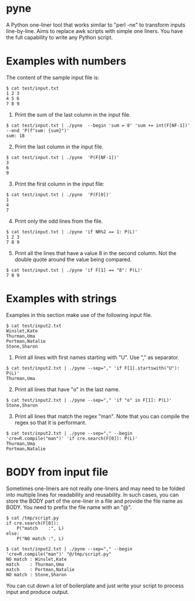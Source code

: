 # pyne
A Python one-liner tool that works similar to "perl -ne" to transform inputs line-by-line. Aims to replace awk scripts with simple one liners. You have the full capability to write any Python script.

# Examples with numbers

The content of the sample input file is:

```
$ cat test/input.txt
1 2 3
4 5 6
7 8 9
```

1. Print the sum of the last column in the input file. 

```
$ cat test/input.txt | ./pyne  --begin 'sum = 0' 'sum += int(F[NF-1])' --end 'P(f"sum: {sum}")'
sum: 18
```

2. Print the last column in the input file.

```
$ cat test/input.txt | ./pyne  'P(F[NF-1])'
3
6
9
```

3. Print the first column in the input file:

```
$ cat test/input.txt | ./pyne  'P(F[0])'
1
4
7
```

4. Print only the odd lines from the file.

```
$ cat test/input.txt | ./pyne 'if NR%2 == 1: P(L)'
1 2 3
7 8 9
```

5. Print all the lines that have a value 8 in the second column. Not the double quote around the
   value being compared.

```
$ cat test/input.txt | ./pyne 'if F[1] == "8": P(L)'
7 8 9
```

# Examples with strings

Examples in this section make use of the following input file.

```
$ cat test/input2.txt
Winslet,Kate
Thurman,Uma
Portman,Natalie
Stone,Sharon
```

1. Print all lines with first names starting with "U". Use "," as separator.

```
$ cat test/input2.txt | ./pyne --sep="," 'if F[1].startswith("U"): P(L)'
Thurman,Uma
```


2. Print all lines that have "o" in the last name.

```
$ cat test/input2.txt | ./pyne --sep="," 'if "o" in F[1]: P(L)'
Stone,Sharon
```

3. Print all lines that match the regex "man". Note that you can compile the regex so that it is
   performant.

```
$ cat test/input2.txt | ./pyne --sep="," --begin 'cre=R.compile("man")' 'if cre.search(F[0]): P(L)'
Thurman,Uma
Portman,Natalie
```

# BODY from input file
Sometimes one-liners are not really one-liners and may need to be folded into multiple lines for
readability and reusability. In such cases, you can store the BODY part of the one-liner in a file
and provide the file name as BODY. You need to prefix the file name with an "@".

```
$ cat /tmp/script.py
if cre.search(F[0]):
    P("match    :", L)
else:
    P("NO match :", L)

$ cat test/input2.txt | ./pyne --sep="," --begin 'cre=R.compile("man")' "@/tmp/script.py"
NO match : Winslet,Kate
match    : Thurman,Uma
match    : Portman,Natalie
NO match : Stone,Sharon
```

You can cut down a lot of boilerplate and just write your script to process input and produce
output.

